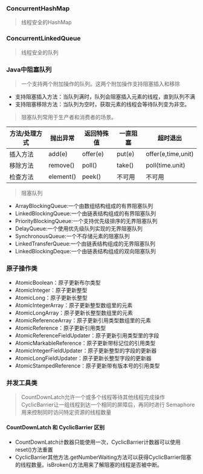 ### ConcurrentHashMap

> 线程安全的HashMap

### ConcurrentLinkedQueue
> 线程安全的队列


### Java中阻塞队列

> 一个支持两个附加操作的队列。这两个附加操作支持阻塞插入和移除

- 支持阻塞插入方法：当队列满时，队列会阻塞插入元素的线程，直到队列不满
- 支持阻塞移除方法：当队列为空时，获取元素的线程会等待队列变为非空。

> 阻塞队列常用于生产者和消费者的场景。

方法/处理方式 | 抛出异常 | 返回特殊值 | 一直阻塞 | 超时退出
-- | -- |-- | --|--
插入方法 | add(e) | offer(e) | put(e) | offer(e,time,unit)
移除方法 | remove() | poll() | take() | poll(time.unit)
检查方法 | element() | peek() | 不可用 | 不可用

> 阻塞队列

- ArrayBlockingQueue:一个由数组结构组成的有界阻塞队列
- LinkedBlockingQueue:一个由链表结构组成的有界阻塞队列
- PriorityBlockingQueue:一个支持优先级排序的无界阻塞队列
- DelayQueue:一个使用优先级队列实现的无界阻塞队列
- SynchronousQueue:一个不存储元素的阻塞队列
- LinkedTransferQueue:一个由链表结构组成的无界阻塞队列
- LinkedBlockingDeque:一个由链表结构组成的双向阻塞队列

### 原子操作类

- AtomicBoolean：原子更新布尔类型
- AtomicInteger：原子更新整型
- AtomicLong：原子更新长整型
- AtomicIntegerArray：原子更新整型数组里的元素
- AtomicLongArray：原子更新长整型数组里的元素
- AtomicReferenceArray：原子更新引用类型数组里的元素
- AtomicReference：原子更新引用类型
- AtomicReferenceFieldUpdater：原子更新引用类型里的字段
- AtomicMarkableReference：原子更新带标记位的引用类型
- AtomicIntegerFieldUpdater：原子更新整型的字段的更新器
- AtomicLongFieldUpdater：原子更新长整型字段的更新器
- AtomicStampedReference：原子更新带有版本号的引用类型

### 并发工具类

> CountDownLatch允许一个或多个线程等待其他线程完成操作
> CyclicBarrier让一组线程到达一个相同的屏障后，再同时进行
> Semaphore用来控制同时访问特定资源的线程数量

#### CountDownLatch 和 CyclicBarrier 区别

- CountDownLatch计数器只能使用一次，CyclicBarrier计数器可以使用reset()方法重置
- CyclicBarrier其他方法.getNumberWaiting方法可以获得CyclicBarrier阻塞的线程数量。isBroken()方法用来了解阻塞的线程是否被中断。
